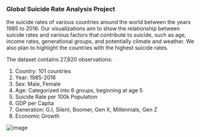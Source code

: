###  Global Suicide Rate Analysis Project

the suicide rates of various countries around the world between the years 1985 to 2016. Our visualizations aim to show the relationship between suicide rates and various factors that contribute to suicide, such as age, income rates, generational groups, and potentially climate and weather. We also plan to highlight the countries with the highest suicide rates.  

The dataset contains 27,820 observations: 
1. Country: 101 countries
2. Year: 1985-2016
3. Sex: Male, Female
4. Age: Categorized into 6 groups, beginning at age 5
5. Suicide Rate per 100k Population
6. GDP per Capita
7. Generation: G.I, Silent, Boomer, Gen X, Millennials, Gen Z
8. Economic Growth 

![image](https://github.com/user-attachments/assets/bf66e519-e8cd-424f-afba-c77962eed0f2)
